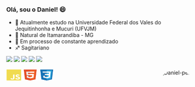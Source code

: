 ### Olá, sou o Daniel! 😄 

- 🔭  Atualmente estudo na Universidade Federal dos Vales do Jequitinhonha e Mucuri (UFVJM)
- 📍  Natural de Itamarandiba - MG
- 🌱  Em processo de constante aprendizado
-  ♐  Sagitariano 

<div> 
  <a href="https://www.youtube.com/channel/UCpI3tkUMCUiVe3jmZzcG_JQ" target="_blank"><img src="https://img.shields.io/badge/YouTube-FF0000?style=for-the-badge&logo=youtube&logoColor=white" target="_blank"></a>
  <a href="https://www.instagram.com/daniel_rodrigues9" target="_blank"><img src="https://img.shields.io/badge/-Instagram-%23E4405F?style=for-the-badge&logo=instagram&logoColor=white" target="_blank"></a>
 <a href="#" target="_blank"><img src="https://img.shields.io/badge/Discord-7289DA?style=for-the-badge&logo=discord&logoColor=white" target="_blank"></a> 
  <a href = "mailto:danielrodrigues878@hotmail.com"><img src="https://img.shields.io/badge/-Gmail-%23333?style=for-the-badge&logo=gmail&logoColor=white" target="_blank"></a>
  <a href="https://www.linkedin.com/in/daniel-rodrigues-pereira-29b1b7243/" target="_blank"><img src="https://img.shields.io/badge/-LinkedIn-%230077B5?style=for-the-badge&logo=linkedin&logoColor=white" target="_blank"></a> 
  
</div>



<div style="display: inline_block"><br>
  <img align="center" alt="Daniel-Js" height="30" width="40" src="https://raw.githubusercontent.com/devicons/devicon/master/icons/javascript/javascript-plain.svg">
  <img align="center" alt="Daniel-HTML" height="30" width="40" src="https://raw.githubusercontent.com/devicons/devicon/master/icons/html5/html5-original.svg">
  <img align="center" alt="Daniel-CSS" height="30" width="40" src="https://raw.githubusercontent.com/devicons/devicon/master/icons/css3/css3-original.svg">
 
     
  <img align="right" alt="Daniel-perfil" height="150" style="border-radius:50px;" src="https://media.licdn.com/dms/image/C4E03AQGC7x5hcvAMkg/profile-displayphoto-shrink_800_800/0/1655906210977?e=1684368000&v=beta&t=-Y0SgiU9TE5lStJmkIN-1wVv5GhKaOZm8J9iGuLVMK8">
</div>

